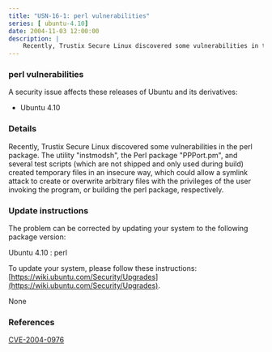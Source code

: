 ```yaml
---
title: "USN-16-1: perl vulnerabilities"
series: [ ubuntu-4.10]
date: 2004-11-03 12:00:00
description: |
    Recently, Trustix Secure Linux discovered some vulnerabilities in the perl package. The utility &quot;instmodsh&quot;, the Perl package &quot;PPPort.pm&quot;, and several test scripts (which are not shipped and only used during build) created temporary files in an insecure way, which could allow a symlink attack to create or overwrite arbitrary files with the privileges of the user invoking the program, or building the perl package, respectively.
--- 
```

 
 


### perl vulnerabilities

A security issue affects these releases of Ubuntu and its derivatives:

* Ubuntu 4.10

### Details

Recently, Trustix Secure Linux discovered some vulnerabilities in the perl package. The utility &quot;instmodsh&quot;, the Perl package &quot;PPPort.pm&quot;, and several test scripts (which are not shipped and only used during build) created temporary files in an insecure way, which could allow a symlink attack to create or overwrite arbitrary files with the privileges of the user invoking the program, or building the perl package, respectively.

### Update instructions

The problem can be corrected by updating your system to the following package version:

Ubuntu 4.10
 : perl 

To update your system, please follow these instructions: [https://wiki.ubuntu.com/Security/Upgrades](https://wiki.ubuntu.com/Security/Upgrades).

None

### References

 
 [CVE-2004-0976](http://people.ubuntu.com/~ubuntu-security/cve/CVE-2004-0976)
 

